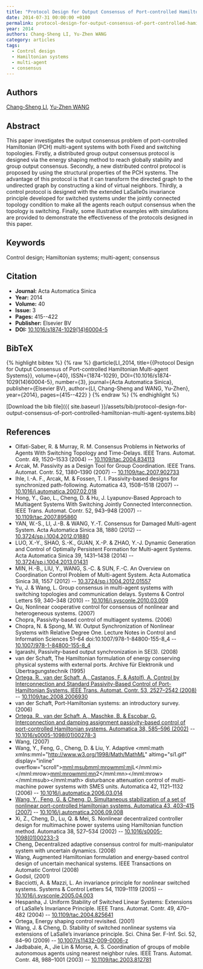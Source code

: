```yaml
---
title: "Protocol Design for Output Consensus of Port-controlled Hamiltonian Multi-agent Systems"
date: 2014-07-31 00:00:00 +0100
permalink: protocol-design-for-output-consensus-of-port-controlled-hamiltonian-multi-agent-systems
year: 2014
authors: Chang-Sheng LI, Yu-Zhen WANG
category: articles
tags:
  - Control design
  - Hamiltonian systems
  - multi-agent
  - consensus
---
```

 
## Authors
[Chang-Sheng LI](authors/changsheng-li), [Yu-Zhen WANG](authors/yuzhen-wang)
 
## Abstract
This paper investigates the output consensus problem of port-controlled Hamiltonian (PCH) multi-agent systems with both Fixed and switching topologies. Firstly, a distributed group output consensus protocol is designed via the energy shaping method to reach globally stability and group output consensus. Secondly, a new distributed control protocol is proposed by using the structural properties of the PCH systems. The advantage of this protocol is that it can transform the directed graph to the undirected graph by constructing a kind of virtual neighbors. Thirdly, a control protocol is designed with the extended LaSalle0s invariance principle developed for switched systems under the jointly connected topology condition to make all the agents reach output consensus when the topology is switching. Finally, some illustrative examples with simulations are provided to demonstrate the effectiveness of the protocols designed in this paper.
 
## Keywords
Control design; Hamiltonian systems; multi-agent; consensus
 
## Citation
- **Journal:** Acta Automatica Sinica
- **Year:** 2014
- **Volume:** 40
- **Issue:** 3
- **Pages:** 415--422
- **Publisher:** Elsevier BV
- **DOI:** [10.1016/s1874-1029(14)60004-5](https://doi.org/10.1016/s1874-1029(14)60004-5)
 
## BibTeX
{% highlight bibtex %}
{% raw %}
@article{LI_2014,
  title={{Protocol Design for Output Consensus of Port-controlled Hamiltonian Multi-agent Systems}},
  volume={40},
  ISSN={1874-1029},
  DOI={10.1016/s1874-1029(14)60004-5},
  number={3},
  journal={Acta Automatica Sinica},
  publisher={Elsevier BV},
  author={LI, Chang-Sheng and WANG, Yu-Zhen},
  year={2014},
  pages={415--422}
}
{% endraw %}
{% endhighlight %}
 
[Download the bib file]({{ site.baseurl }}/assets/bib/protocol-design-for-output-consensus-of-port-controlled-hamiltonian-multi-agent-systems.bib)
 
## References
- Olfati-Saber, R. & Murray, R. M. Consensus Problems in Networks of Agents With Switching Topology and Time-Delays. IEEE Trans. Automat. Contr. 49, 1520–1533 (2004) -- [10.1109/tac.2004.834113](https://doi.org/10.1109/tac.2004.834113)
- Arcak, M. Passivity as a Design Tool for Group Coordination. IEEE Trans. Automat. Contr. 52, 1380–1390 (2007) -- [10.1109/tac.2007.902733](https://doi.org/10.1109/tac.2007.902733)
- Ihle, I.-A. F., Arcak, M. & Fossen, T. I. Passivity-based designs for synchronized path-following. Automatica 43, 1508–1518 (2007) -- [10.1016/j.automatica.2007.02.018](https://doi.org/10.1016/j.automatica.2007.02.018)
- Hong, Y., Gao, L., Cheng, D. & Hu, J. Lyapunov-Based Approach to Multiagent Systems With Switching Jointly Connected Interconnection. IEEE Trans. Automat. Contr. 52, 943–948 (2007) -- [10.1109/tac.2007.895860](https://doi.org/10.1109/tac.2007.895860)
- YAN, W.-S., LI, J.-B. & WANG, Y.-T. Consensus for Damaged Multi-agent System. Acta Automatica Sinica 38, 1880 (2012) -- [10.3724/sp.j.1004.2012.01880](https://doi.org/10.3724/sp.j.1004.2012.01880)
- LUO, X.-Y., SHAO, S.-K., GUAN, X.-P. & ZHAO, Y.-J. Dynamic Generation and Control of Optimally Persistent Formation for Multi-agent Systems. Acta Automatica Sinica 39, 1431–1438 (2014) -- [10.3724/sp.j.1004.2013.01431](https://doi.org/10.3724/sp.j.1004.2013.01431)
- MIN, H.-B., LIU, Y., WANG, S.-C. & SUN, F.-C. An Overview on Coordination Control Problem of Multi-agent System. Acta Automatica Sinica 38, 1557 (2012) -- [10.3724/sp.j.1004.2012.01557](https://doi.org/10.3724/sp.j.1004.2012.01557)
- Yu, J. & Wang, L. Group consensus in multi-agent systems with switching topologies and communication delays. Systems &amp; Control Letters 59, 340–348 (2010) -- [10.1016/j.sysconle.2010.03.009](https://doi.org/10.1016/j.sysconle.2010.03.009)
- Qu, Nonlinear cooperative control for consensus of nonlinear and heterogeneous systems. (2007)
- Chopra, Passivity-based control of multiagent systems. (2006)
- Chopra, N. & Spong, M. W. Output Synchronization of Nonlinear Systems with Relative Degree One. Lecture Notes in Control and Information Sciences 51–64 doi:10.1007/978-1-84800-155-8_4 -- [10.1007/978-1-84800-155-8_4](https://doi.org/10.1007/978-1-84800-155-8_4)
- Igarashi, Passivity-based output synchronization in SE(3). (2008)
- van der Schaft, The Hamiltonian formulation of energy conserving physical systems with external ports. Archive für Elektronik und Übertragungstechnik (1995)
- [Ortega, R., van der Schaft, A., Castanos, F. & Astolfi, A. Control by Interconnection and Standard Passivity-Based Control of Port-Hamiltonian Systems. IEEE Trans. Automat. Contr. 53, 2527–2542 (2008)](control-by-interconnection-and-standard-passivity-based-control-of-port-hamiltonian-systems) -- [10.1109/tac.2008.2006930](https://doi.org/10.1109/tac.2008.2006930)
- van der Schaft, Port-Hamiltonian systems: an introductory survey. (2006)
- [Ortega, R., van der Schaft, A., Maschke, B. & Escobar, G. Interconnection and damping assignment passivity-based control of port-controlled Hamiltonian systems. Automatica 38, 585–596 (2002)](interconnection-and-damping-assignment-passivity-based-control-of-port-controlled-hamiltonian-systems) -- [10.1016/s0005-1098(01)00278-3](https://doi.org/10.1016/s0005-1098(01)00278-3)
- Wang, (2007)
- Wang, Y., Feng, G., Cheng, D. & Liu, Y. Adaptive <mml:math xmlns:mml="http://www.w3.org/1998/Math/MathML" altimg="si1.gif" display="inline" overflow="scroll"><mml:msub><mml:mrow><mml:mi>L</mml:mi></mml:mrow><mml:mrow><mml:mn>2</mml:mn></mml:mrow></mml:msub></mml:math> disturbance attenuation control of multi-machine power systems with SMES units. Automatica 42, 1121–1132 (2006) -- [10.1016/j.automatica.2006.03.014](https://doi.org/10.1016/j.automatica.2006.03.014)
- [Wang, Y., Feng, G. & Cheng, D. Simultaneous stabilization of a set of nonlinear port-controlled Hamiltonian systems. Automatica 43, 403–415 (2007)](simultaneous-stabilization-of-a-set-of-nonlinear-port-controlled-hamiltonian-systems) -- [10.1016/j.automatica.2006.09.008](https://doi.org/10.1016/j.automatica.2006.09.008)
- Xi, Z., Cheng, D., Lu, Q. & Mei, S. Nonlinear decentralized controller design for multimachine power systems using Hamiltonian function method. Automatica 38, 527–534 (2002) -- [10.1016/s0005-1098(01)00233-3](https://doi.org/10.1016/s0005-1098(01)00233-3)
- Cheng, Decentralized adaptive consensus control for multi-manipulator system with uncertain dynamics. (2008)
- Wang, Augmented Hamiltonian formulation and energy-based control design of uncertain mechanical systems. IEEE Transactions on Automatic Control (2008)
- Godsil, (2001)
- Bacciotti, A. & Mazzi, L. An invariance principle for nonlinear switched systems. Systems &amp; Control Letters 54, 1109–1119 (2005) -- [10.1016/j.sysconle.2005.04.003](https://doi.org/10.1016/j.sysconle.2005.04.003)
- Hespanha, J. Uniform Stability of Switched Linear Systems: Extensions of LaSalle’s Invariance Principle. IEEE Trans. Automat. Contr. 49, 470–482 (2004) -- [10.1109/tac.2004.825641](https://doi.org/10.1109/tac.2004.825641)
- Ortega, Energy shaping control revisited. (2001)
- Wang, J. & Cheng, D. Stability of switched nonlinear systems via extensions of LaSalle’s invariance principle. Sci. China Ser. F-Inf. Sci. 52, 84–90 (2009) -- [10.1007/s11432-009-0006-z](https://doi.org/10.1007/s11432-009-0006-z)
- Jadbabaie, A., Jie Lin & Morse, A. S. Coordination of groups of mobile autonomous agents using nearest neighbor rules. IEEE Trans. Automat. Contr. 48, 988–1001 (2003) -- [10.1109/tac.2003.812781](https://doi.org/10.1109/tac.2003.812781)


